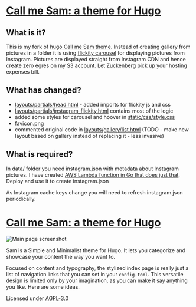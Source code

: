 <h1><a href="https://vickylai.com/call-me-sam/" target="_blank" rel="noopener">Call me Sam: a theme for Hugo</a></h1>

## What is it?

This is my fork of [hugo Call me Sam theme](https://vickylai.com/call-me-sam/). Instead of creating gallery from pictures in a folder it is using [flickity carousel](https://flickity.metafizzy.co/) for displaying pictures from Instagram. Pictures are displayed straight from Instagram CDN and hence create zero egres on my S3 account. Let Zuckenberg pick up your hosting expenses bill.

## What has changed?

- [layouts/partials/head.html](https://github.com/chew-z/hugo-theme-sam/blob/master/layouts/partials/head.html) - added imports for flickity js and css
- [layouts/partials/instagram_flickity.html](https://github.com/chew-z/hugo-theme-sam/blob/master/layouts/partials/instagram_flickity.html) contains most of the logic
- added some styles for carousel and hoover in [static/css/style.css](https://github.com/chew-z/hugo-theme-sam/blob/master/static/css/style.css)
- favicon.png
- commented original code in [layouts/gallery/list.html](https://github.com/chew-z/hugo-theme-sam/blob/master/layouts/gallery/list.html) (TODO - make new layout based on gallery instead of replacing it - less invasive)

## What is required?

In data/ folder you need instagram.json with metadata about Instagram pictures. I have created [AWS Lambda function in Go that does just that](https://github.com/chew-z/InstaAWS). Deploy and use it to create instagram.json

As Instagram cache keys change you will need to refresh instagram.json periodically.


<h1><a href="https://vickylai.com/call-me-sam/" target="_blank" rel="noopener">Call me Sam: a theme for Hugo</a></h1>

![Main page screenshot](https://github.com/vickylai/hugo-theme-sam/blob/master/images/screenshot.png)

Sam is a Simple and Minimalist theme for Hugo. It lets you categorize and showcase your content the way you want to.

Focused on content and typography, the stylized index page is really just a list of navigation links that you can set in your `config.toml`. This versatile design is limited only by your imagination, as you can make it say anything you like. Here are some ideas.


Licensed under [AGPL-3.0](https://github.com/vickylai/hugo-theme-sam/blob/master/LICENSE)
